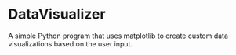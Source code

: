 # DataVisualizer
A simple Python program that uses matplotlib to create custom data visualizations based on the user input.
